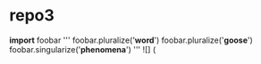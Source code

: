 # repo3 
**import** foobar
'''
foobar.pluralize('**word**')
foobar.pluralize('**goose**')
foobar.singularize('**phenomena**')
'''
![]
(

